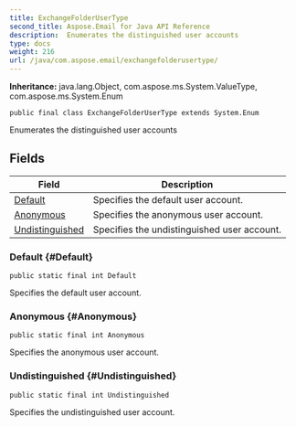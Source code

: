 ```yaml
---
title: ExchangeFolderUserType
second_title: Aspose.Email for Java API Reference
description:  Enumerates the distinguished user accounts
type: docs
weight: 216
url: /java/com.aspose.email/exchangefolderusertype/
---
```

**Inheritance:**
java.lang.Object, com.aspose.ms.System.ValueType, com.aspose.ms.System.Enum
```
public final class ExchangeFolderUserType extends System.Enum
```

Enumerates the distinguished user accounts
## Fields

| Field | Description |
| --- | --- |
| [Default](#Default) | Specifies the default user account. |
| [Anonymous](#Anonymous) | Specifies the anonymous user account. |
| [Undistinguished](#Undistinguished) | Specifies the undistinguished user account. |
### Default {#Default}
```
public static final int Default
```


Specifies the default user account.

### Anonymous {#Anonymous}
```
public static final int Anonymous
```


Specifies the anonymous user account.

### Undistinguished {#Undistinguished}
```
public static final int Undistinguished
```


Specifies the undistinguished user account.

